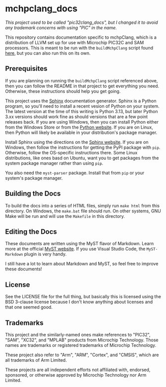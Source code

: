 # mchpclang_docs
_This project used to be called "pic32clang_docs", but I changed it to avoid any trademark concerns
with using "PIC" in the name._

This repository contains documentation specific to mchpClang, which is a distribution of LLVM set
up for use with Microchip PIC32C and SAM processors. This is meant to be run with the `buildMchpClang`
script found [here](https://github.com/jdeguire/buildMchpClang), but you can also run this on its own.

## Prerequisites
If you are planning on running the `buildMchpClang` script referenced above, then you can follow the
README in that project to get everything you need. Otherwise, these instructions should help you get
going.

This project uses the [Sphinx](www.sphinx-doc.org) documentation generator. Sphinx is a Python program,
so you'll need to install a recent vesion of Python on your system. The latest version at the time of
this writing is Python 3.13, but later Python 3.xx versions should work fine as should versions that
are a few point releases back. If you are using Windows, then you can install Python either from the
Windows Store or from the [Python website](https://www.python.org/downloads/). If you are on Linux,
then Python will likely be available in your distribution's package manager.

Install Sphinx using the directions on the [Sphinx website](https://www.sphinx-doc.org/en/master/usage/installation.html).
If you are on Windows, then follow the instructions for getting the PyPI package with `pip`. Otherwise,
follow the OS-specific instructions there. Some Linux distributions, like ones basd on Ubuntu, want
you to get packages from the system package manager rather than using `pip`.

You also need the `myst-parser` package. Install that from `pip` or your system's package manager.

## Building the Docs
To build the docs into a series of HTML files, simply run `make html` from this directory. On Windows,
the `make.bat` file should run. On other systems, GNU Make will be run and will use the `Makefile`
in this directory.

## Editing the Docs
These documents are written using the MyST flavor of Markdown. Learn more at the official 
[MyST website](https://myst-parser.readthedocs.io). If you use Visual Studio Code, the `MyST-Markdown`
plugin is very handy.

I still have a lot to learn about Markdown and MyST, so feel free to improve these documents!

## License
See the LICENSE file for the full thing, but basically this is licensed using the BSD 3-clause
license because I don't know anything about licenses and that one seemed good.

## Trademarks
This project and the similarly-named ones make references to "PIC32", "SAM", "XC32", and "MPLAB"
products from Microchip Technology. Those names are trademarks or registered trademarks of Microchip
Technology.

These project also refer to "Arm", "ARM", "Cortex", and "CMSIS", which are all trademarks of Arm
Limited.

These projects are all independent efforts not affiliated with, endorsed, sponsored, or otherwise
approved by Microchip Technology nor Arm Limited.
